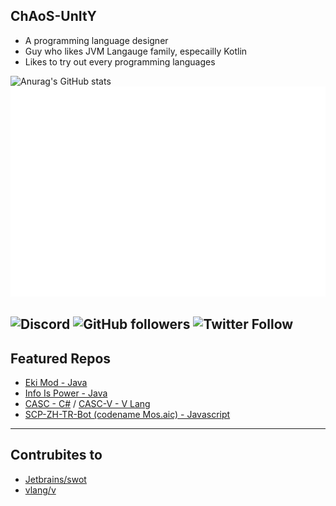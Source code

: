 ## ChAoS-UnItY 
* A programming language designer
* Guy who likes JVM Langauge family, especailly Kotlin
* Likes to try out every programming languages

![Anurag's GitHub stats](https://github-readme-stats.vercel.app/api?username=ChAoSUnItY&show_icons=true) ![Top Langs](https://github.com/ChAoSUnItY/github-stats/blob/master/generated/languages.svg)

![Discord](https://img.shields.io/discord/475654902610395146?color=black&label=My%20Discord%20Server&logo=discord&style=for-the-badge)  ![GitHub followers](https://img.shields.io/github/followers/ChAoSUnItY?color=black&logo=github&style=for-the-badge)  ![Twitter Follow](https://img.shields.io/twitter/follow/KyleLin921021?color=black&logo=twitter&style=for-the-badge)
------
## Featured Repos
- [Eki Mod - Java](https://github.com/ChAoSUnItY/EkiMod)
- [Info Is Power - Java](https://github.com/ChAoSUnItY/InfoIsPower)
- [CASC - C#](https://github.com/CASC-Lang/CASC) / [CASC-V - V Lang](https://github.com/CASC-Lang/CASC-V)
- [SCP-ZH-TR-Bot (codename Mos.aic) - Javascript](https://github.com/SCP-ZH-TR-TECH/SCP-zh-tr-discord-bot)

------
## Contrubites to
- [Jetbrains/swot](https://github.com/JetBrains/swot)
- [vlang/v](https://github.com/vlang/v)
